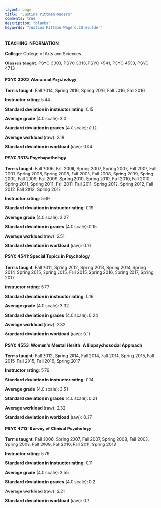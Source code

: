 ```yaml
---
layout: page
title: "Justina Pittman-Wagers" 
comments: true
description: "blanks"
keywords: "Justina Pittman-Wagers,CU,Boulder"
---
```

<head>
<script src="https://ajax.googleapis.com/ajax/libs/jquery/2.1.3/jquery.min.js"></script>
<script src="https://dl.dropboxusercontent.com/s/pc42nxpaw1ea4o9/highcharts.js?dl=0"></script>
<!-- <script src="../assets/js/highcharts.js"></script> -->
<style type="text/css">@font-face {
	font-family: "Bebas Neue";
	src: url(https://www.filehosting.org/file/details/544349/BebasNeue Regular.otf) format("opentype");
	}
	h1.Bebas { 
		font-family: "Bebas Neue", Verdana, Tahoma;
	}
</style>
</head>
	   
#### TEACHING INFORMATION

**College**: College of Arts and Sciences

**Classes taught**: PSYC 3303, PSYC 3313, PSYC 4541, PSYC 4553, PSYC 4713

#### PSYC 3303: Abnormal Psychology

**Terms taught**: Fall 2014, Spring 2016, Spring 2016, Fall 2016, Fall 2016

**Instructor rating**: 5.44

**Standard deviation in instructor rating**: 0.15

**Average grade** (4.0 scale): 3.0

**Standard deviation in grades** (4.0 scale): 0.12

**Average workload** (raw): 2.18

**Standard deviation in workload** (raw): 0.04

#### PSYC 3313: Psychopathology

**Terms taught**: Fall 2006, Fall 2006, Spring 2007, Spring 2007, Fall 2007, Fall 2007, Spring 2008, Spring 2008, Fall 2008, Fall 2008, Spring 2009, Spring 2009, Fall 2009, Fall 2009, Spring 2010, Spring 2010, Fall 2010, Fall 2010, Spring 2011, Spring 2011, Fall 2011, Fall 2011, Spring 2012, Spring 2012, Fall 2012, Fall 2012, Spring 2013

**Instructor rating**: 5.69

**Standard deviation in instructor rating**: 0.19

**Average grade** (4.0 scale): 3.27

**Standard deviation in grades** (4.0 scale): 0.15

**Average workload** (raw): 2.51

**Standard deviation in workload** (raw): 0.16

#### PSYC 4541: Special Topics in Psychology

**Terms taught**: Fall 2011, Spring 2012, Spring 2013, Spring 2014, Spring 2014, Spring 2015, Spring 2015, Fall 2015, Spring 2016, Spring 2017, Spring 2017

**Instructor rating**: 5.77

**Standard deviation in instructor rating**: 0.16

**Average grade** (4.0 scale): 3.32

**Standard deviation in grades** (4.0 scale): 0.24

**Average workload** (raw): 2.32

**Standard deviation in workload** (raw): 0.11

#### PSYC 4553: Women's Mental Health: A Biopsychosocial Approach

**Terms taught**: Fall 2012, Spring 2014, Fall 2014, Fall 2014, Spring 2015, Fall 2015, Fall 2015, Fall 2016, Spring 2017

**Instructor rating**: 5.79

**Standard deviation in instructor rating**: 0.14

**Average grade** (4.0 scale): 3.51

**Standard deviation in grades** (4.0 scale): 0.21

**Average workload** (raw): 2.32

**Standard deviation in workload** (raw): 0.27

#### PSYC 4713: Survey of Clinical Psychology

**Terms taught**: Fall 2006, Spring 2007, Fall 2007, Spring 2008, Fall 2008, Spring 2009, Fall 2009, Fall 2010, Fall 2011, Spring 2013

**Instructor rating**: 5.76

**Standard deviation in instructor rating**: 0.11

**Average grade** (4.0 scale): 3.55

**Standard deviation in grades** (4.0 scale): 0.2

**Average workload** (raw): 2.21

**Standard deviation in workload** (raw): 0.2

